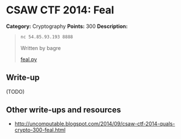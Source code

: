 # CSAW CTF 2014: Feal

**Category:** Cryptography
**Points:** 300
**Description:**

> ```bash
> nc 54.85.93.193 8888
> ```
>
> Written by bagre
>
> [feal.py](feal.py)

## Write-up

(TODO)

## Other write-ups and resources

* <http://uncomputable.blogspot.com/2014/09/csaw-ctf-2014-quals-crypto-300-feal.html>
